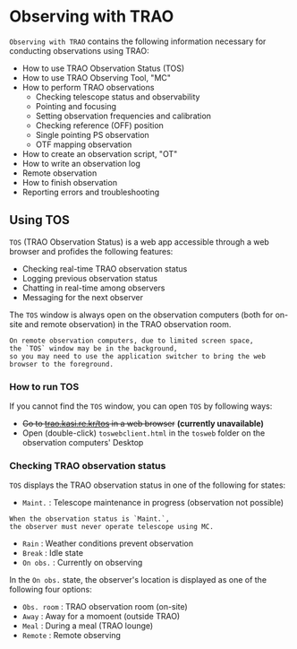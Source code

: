 # Observing with TRAO

`Observing with TRAO` contains the following information
necessary for conducting observations using TRAO:

- How to use TRAO Observation Status (TOS)
- How to use TRAO Observing Tool, "MC"
- How to perform TRAO observations
  - Checking telescope status and observability
  - Pointing and focusing
  - Setting observation frequencies and calibration
  - Checking reference (OFF) position
  - Single pointing PS observation
  - OTF mapping observation
- How to create an observation script, "OT"
- How to write an observation log
- Remote observation
- How to finish observation
- Reporting errors and troubleshooting

## Using TOS

`TOS` (TRAO Observation Status) is a web app accessible through a web browser and
profides the following features:

- Checking real-time TRAO observation status
- Logging previous observation status
- Chatting in real-time among observers
- Messaging for the next observer

The `TOS` window is always open on the observation computers
(both for on-site and remote observation) in the TRAO observation room.

```{note}
On remote observation computers, due to limited screen space,
the `TOS` window may be in the background, 
so you may need to use the application switcher to bring the web browser to the foreground.
```

### How to run TOS

If you cannot find the `TOS` window, you can open `TOS` by following ways:

- ~~Go to [trao.kasi.re.kr/tos](https://trao.kasi.re.kr/tos/) in a web browser~~
**(currently unavailable)**
- Open (double-click) `toswebclient.html` in the `tosweb` folder
on the observation computers' Desktop

### Checking TRAO observation status

`TOS` displays the TRAO observation status in one of the following for states:

- `Maint.` : Telescope maintenance in progress (observation not possible)

```{danger}
When the observation status is `Maint.`,
the observer must never operate telescope using MC.
```

- `Rain` : Weather conditions prevent observation
- `Break` : Idle state
- `On obs.` : Currently on observing

In the `On obs.` state, the observer's location is displayed as one of the following four options:

- `Obs. room` : TRAO observation room (on-site)
- `Away` : Away for a momoent (outside TRAO)
- `Meal` : During a meal (TRAO lounge)
- `Remote` : Remote observing
